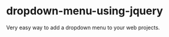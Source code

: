 dropdown-menu-using-jquery
==========================

Very easy way to add a dropdown menu to your web projects.
